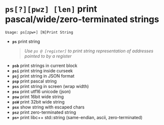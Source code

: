 <!-- TITLE: ps -->

#  **`ps[?][pwz] [len]`** print pascal/wide/zero-terminated strings


```text
Usage: ps[zpw+] [N]Print String
```


- **`ps`** print string
  > _Use `ps @ [register]` to print string representation of addresses pointed to by a register_
- **`psb`** print strings in current block
- **`psi`** print string inside curseek
- **`psj`** print string in JSON format
- **`psp`** print pascal string
- **`pss`** print string in screen (wrap width)
- **`psu`** print utf16 unicode (json)
- **`psw`** print 16bit wide string
- **`psW`** print 32bit wide string
- **`psx`** show string with escaped chars
- **`psz`** print zero-terminated string
- **`ps+`** print libc++ std::string (same-endian, ascii, zero-terminated)

<p hidden>ps psb psi psj psp pss psu psw psW psx psz ps+</p>